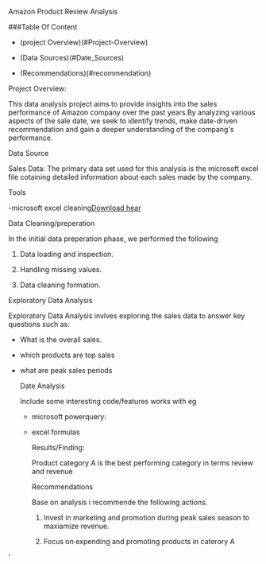 Amazon Product Review Analysis

###Table Of Content

- (project Overview)(#Project-Overview)

- (Data Sources)(#Date_Sources)

- (Recommendations)(#recommendation)

Project Overview:

This data analysis project aims to provide insights into the sales performance of Amazon company over the past years.By analyzing various aspects of the sale date, we seek to identify trends, make date-driven recommendation and gain a deeper understanding of the compang's performance.

Data Source

Sales Data: The primary data set used for this analysis is the microsoft excel file cotaining detailed information about each sales made by the company.

Tools

-microsoft excel cleaning[Download hear](https://microsoft.com)

Data Cleaning/preperation

In the initial data preperation phase, we performed the following

1. Data loading and inspection.

2. Handling missing values.

3. Data cleaning formation.

  Exploratory Data Analysis

  Exploratory Data Analysis invlves exploring the sales data to answer key questions such as:

  - What is the overall sales.

  - which products are top sales

  - what are peak sales periods

     Date Analysis

    Include some interesting code/features works with eg

    - microsoft powerquery:
   
    - excel formulas

      Results/Finding:

      Product category A is the best performing category in terms review and revenue

      Recommendations

      Base on analysis i recommende the following actions.

      1. Invest in marketing and promotion during peak sales season to maxiamize revenue.
     
      2. Focus on expending and promoting products in caterory A

  







'
